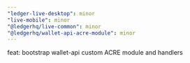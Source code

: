 ```yaml
---
"ledger-live-desktop": minor
"live-mobile": minor
"@ledgerhq/live-common": minor
"@ledgerhq/wallet-api-acre-module": minor
---
```


feat: bootstrap wallet-api custom ACRE module and handlers
